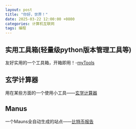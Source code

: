 ```yaml
---
layout: post
title: "你好，世界！"
date: 2025-03-22 12:00:00 +0800
categories: 计算机互联网
tags: 编程
---
```

## 实用工具箱(轻量级python版本管理工具等)
友好实用的一个工具箱，开箱即用！-[myTools](https://xhnoob.github.io/myTools/)

## 玄学计算器
用在某些方面的一个使用小工具——[玄学计算器](https://xhnoob.github.io/calculator/)

## Manus
一个Mauns全自动生成的站点——[比特币报告](https://dfdsqkjs.manus.space/)